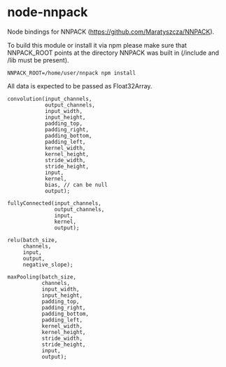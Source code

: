 node-nnpack
===========

Node bindings for NNPACK (https://github.com/Maratyszcza/NNPACK).

To build this module or install it via npm please make sure that NNPACK_ROOT points
at the directory NNPACK was built in (/include and /lib must be present).

    NNPACK_ROOT=/home/user/nnpack npm install

All data is expected to be passed as Float32Array.

    convolution(input_channels,
                output_channels,
                input_width,
                input_height,
                padding_top,
                padding_right,
                padding_bottom,
                padding_left,
                kernel_width,
                kernel_height,
                stride_width,
                stride_height,
                input,
                kernel,
                bias, // can be null
                output);

    fullyConnected(input_channels,
                   output_channels,
                   input,
                   kernel,
                   output);

    relu(batch_size,
         channels,
         input,
         output,
         negative_slope);

    maxPooling(batch_size,
               channels,
               input_width,
               input_height,
               padding_top,
               padding_right,
               padding_bottom,
               padding_left,
               kernel_width,
               kernel_height,
               stride_width,
               stride_height,
               input,
               output);
